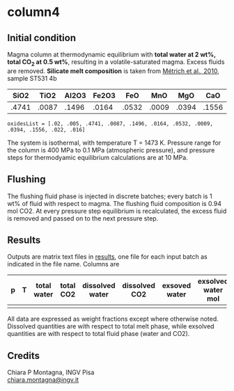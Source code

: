 # column4
## Initial condition
Magma column at thermodynamic equilibrium with
**total water at 2 wt%, total CO<sub>2</sub> at 0.5 wt%**, resulting in a
volatile-saturated magma. Excess fluids are removed.
**Silicate melt composition** is taken from [Métrich et al., 2010](https://doi.org/10.1093/petrology/egp083), sample
ST531 4b

| SiO2  | TiO2  | Al2O3 | Fe2O3 | FeO   | MnO   | MgO   | CaO   | Na2O | K2O  |
|-------|-------|-------|-------|-------|-------|-------|-------|------|------|
| .4741 | .0087 | .1496 | .0164 | .0532 | .0009 | .0394 | .1556 | .022 | .016 |

```
oxidesList = [.02, .005, .4741, .0087, .1496, .0164, .0532, .0009, .0394, .1556, .022, .016]
```

The system is isothermal, with temperature T = 1473 K. Pressure range for the column is 400
MPa to 0.1 MPa (atmospheric pressure), and pressure steps for
thermodyamic equilibrium calculations are at 10 MPa.

## Flushing
The flushing fluid phase is injected in discrete batches; every batch
is 1 wt% of fluid with respect to magma. The flushing fluid
composition is 0.94 mol CO2. At every
pressure step equilibrium is recalculated, the excess fluid is removed
and passed on to the next pressure step.

## Results
Outputs are matrix text files in [results](pyResults), one file for
each input batch as indicated in the file name. Columns are

| p | T | total water | total CO2 | dissolved water | dissolved CO2 | exsoved water | exsolved water mol | fluid |
|---|---|-------------|-----------|-----------------|---------------|---------------|--------------------|-------|
|   |   |             |           |                 |               |               |                    |       |

All data are expressed as weight fractions except where otherwise
noted. Dissolved quantities are with respect to total melt phase,
while exsolved quantities are with respect to total fluid phase (water
and CO2).
  
## Credits
Chiara P Montagna, INGV Pisa  
chiara.montagna@ingv.it
